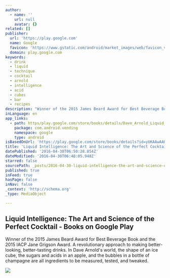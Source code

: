 ```yaml
---
author:
  - name: ''
    url: null
    avatar: {}
related: []
publisher:
  url: 'https://play.google.com'
  name: Google
  favicon: 'https://www.gstatic.com/android/market_images/web/favicon_v2.ico'
  domain: play.google.com
keywords:
  - drink
  - liquid
  - technique
  - cocktail
  - arnold
  - intelligence
  - acid
  - cubes
  - bar
  - recipes
description: "Winner of the 2015 James Beard Award for Best Beverage Book and the 2015 IACP Jane Grigson Award. A revolutionary approach to making better-looking, better-tasting drinks. In Dave Arnold's world, the shape of an ice cube, the sugars and acids in an apple, and the bubbles in a bottle of champagne are all ingredients to be measured, tested, and tweaked."
inLanguage: en
app_links:
  - path: https/play.google.com/store/books/details/Dave_Arnold_Liquid_Intelligence_The_Art_and_Scienc?id=yUKAAwAAQBAJ
    package: com.android.vending
    namespace: google
    type: android
isBasedOnUrl: 'https://play.google.com/store/books/details?id=yUKAAwAAQBAJ&source=productsearch&utm_source=HA_Desktop_US&utm_medium=SEM&utm_campaign=PLA&pcampaignid=MKTAD0930BO1&gl=US&gclid=CNLMm5vitcwCFdPqfgodCT8NYA&gclsrc=ds'
title: 'Liquid Intelligence: The Art and Science of the Perfect Cocktail - Books on Google Play'
datePublished: '2016-04-30T06:50:28.854Z'
dateModified: '2016-04-30T06:48:05.948Z'
starred: false
sourcePath: _posts/2016-04-30-liquid-intelligence-the-art-and-science-of-the-perfect-cock.md
published: true
inFeed: true
hasPage: false
inNav: false
_context: 'http://schema.org'
_type: MediaObject

---
```

<article style=""><h1>Liquid Intelligence: The Art and Science of the Perfect Cocktail - Books on Google Play</h1><p>Winner of the 2015 James Beard Award for Best Beverage Book and the 2015 IACP Jane Grigson Award. A revolutionary approach to making better-looking, better-tasting drinks. In Dave Arnold's world, the shape of an ice cube, the sugars and acids in an apple, and the bubbles in a bottle of champagne are all ingredients to be measured, tested, and tweaked.</p><img src="https://books.google.com/books/content/images/frontcover/yUKAAwAAQBAJ?fife=w300" /></article>